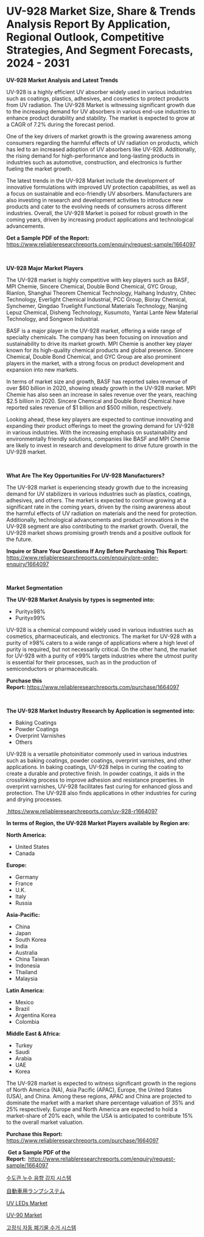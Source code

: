 <p><h1>UV-928 Market Size, Share & Trends Analysis Report By Application, Regional Outlook, Competitive Strategies, And Segment Forecasts, 2024 - 2031</h1></p><p><strong>UV-928 Market Analysis and Latest Trends</strong></p>
<p><p>UV-928 is a highly efficient UV absorber widely used in various industries such as coatings, plastics, adhesives, and cosmetics to protect products from UV radiation. The UV-928 Market is witnessing significant growth due to the increasing demand for UV absorbers in various end-use industries to enhance product durability and stability. The market is expected to grow at a CAGR of 7.2% during the forecast period.</p><p>One of the key drivers of market growth is the growing awareness among consumers regarding the harmful effects of UV radiation on products, which has led to an increased adoption of UV absorbers like UV-928. Additionally, the rising demand for high-performance and long-lasting products in industries such as automotive, construction, and electronics is further fueling the market growth.</p><p>The latest trends in the UV-928 Market include the development of innovative formulations with improved UV protection capabilities, as well as a focus on sustainable and eco-friendly UV absorbers. Manufacturers are also investing in research and development activities to introduce new products and cater to the evolving needs of consumers across different industries. Overall, the UV-928 Market is poised for robust growth in the coming years, driven by increasing product applications and technological advancements.</p></p>
<p><strong>Get a Sample PDF of the Report:&nbsp;</strong> <a href="https://www.reliableresearchreports.com/enquiry/request-sample/1664097">https://www.reliableresearchreports.com/enquiry/request-sample/1664097</a></p>
<p>&nbsp;</p>
<p><strong>UV-928 Major Market Players</strong></p>
<p><p>The UV-928 market is highly competitive with key players such as BASF, MPI Chemie, Sincere Chemical, Double Bond Chemical, GYC Group, Rianlon, Shanghai Theorem Chemical Technology, Haihang Industry, Chitec Technology, Everlight Chemical Industrial, PCC Group, Bioray Chemical, Synchemer, Qingdao Truelight Functional Materials Technology, Nanjing Lepuz Chemical, Disheng Technology, Kusumoto, Yantai Lante New Material Technology, and Songwon Industrial.</p><p>BASF is a major player in the UV-928 market, offering a wide range of specialty chemicals. The company has been focusing on innovation and sustainability to drive its market growth. MPI Chemie is another key player known for its high-quality chemical products and global presence. Sincere Chemical, Double Bond Chemical, and GYC Group are also prominent players in the market, with a strong focus on product development and expansion into new markets.</p><p>In terms of market size and growth, BASF has reported sales revenue of over $60 billion in 2020, showing steady growth in the UV-928 market. MPI Chemie has also seen an increase in sales revenue over the years, reaching $2.5 billion in 2020. Sincere Chemical and Double Bond Chemical have reported sales revenue of $1 billion and $500 million, respectively.</p><p>Looking ahead, these key players are expected to continue innovating and expanding their product offerings to meet the growing demand for UV-928 in various industries. With the increasing emphasis on sustainability and environmentally friendly solutions, companies like BASF and MPI Chemie are likely to invest in research and development to drive future growth in the UV-928 market.</p></p>
<p>&nbsp;</p>
<p><strong>What Are The Key Opportunities For UV-928 Manufacturers?</strong></p>
<p><p>The UV-928 market is experiencing steady growth due to the increasing demand for UV stabilizers in various industries such as plastics, coatings, adhesives, and others. The market is expected to continue growing at a significant rate in the coming years, driven by the rising awareness about the harmful effects of UV radiation on materials and the need for protection. Additionally, technological advancements and product innovations in the UV-928 segment are also contributing to the market growth. Overall, the UV-928 market shows promising growth trends and a positive outlook for the future.</p></p>
<p><strong>Inquire or Share Your Questions If Any Before Purchasing This Report:</strong> <a href="https://www.reliableresearchreports.com/enquiry/pre-order-enquiry/1664097">https://www.reliableresearchreports.com/enquiry/pre-order-enquiry/1664097</a></p>
<p>&nbsp;</p>
<p><strong>Market Segmentation</strong></p>
<p><strong>The UV-928 Market Analysis by types is segmented into:</strong></p>
<p><ul><li>Purity≥98%</li><li>Purity≥99%</li></ul></p>
<p><p>UV-928 is a chemical compound widely used in various industries such as cosmetics, pharmaceuticals, and electronics. The market for UV-928 with a purity of ≥98% caters to a wide range of applications where a high level of purity is required, but not necessarily critical. On the other hand, the market for UV-928 with a purity of ≥99% targets industries where the utmost purity is essential for their processes, such as in the production of semiconductors or pharmaceuticals.</p></p>
<p><strong>Purchase this Report:&nbsp;</strong><a href="https://www.reliableresearchreports.com/purchase/1664097">https://www.reliableresearchreports.com/purchase/1664097</a></p>
<p>&nbsp;</p>
<p><strong>The UV-928 Market Industry Research by Application is segmented into:</strong></p>
<p><ul><li>Baking Coatings</li><li>Powder Coatings</li><li>Overprint Varnishes</li><li>Others</li></ul></p>
<p><p>UV-928 is a versatile photoinitiator commonly used in various industries such as baking coatings, powder coatings, overprint varnishes, and other applications. In baking coatings, UV-928 helps in curing the coating to create a durable and protective finish. In powder coatings, it aids in the crosslinking process to improve adhesion and resistance properties. In overprint varnishes, UV-928 facilitates fast curing for enhanced gloss and protection. The UV-928 also finds applications in other industries for curing and drying processes.</p></p>
<p><a href="https://www.reliableresearchreports.com/uv-928-r1664097">&nbsp;https://www.reliableresearchreports.com/uv-928-r1664097</a></p>
<p><strong>In terms of Region, the UV-928 Market Players available by Region are:</strong></p>
<p>
    <p> <strong> North America: </strong>
        <ul>
            <li>United States</li>
            <li>Canada</li>
        </ul>
        </p> 
    <p> <strong> Europe: </strong>
        <ul>
            <li>Germany</li>
            <li>France</li>
            <li>U.K.</li>
            <li>Italy</li>
            <li>Russia</li>
        </ul>
        </p> 
    <p> <strong> Asia-Pacific: </strong>
        <ul>
            <li>China</li>
            <li>Japan</li>
            <li>South Korea</li>
            <li>India</li>
            <li>Australia</li>
            <li>China Taiwan</li>
            <li>Indonesia</li>
            <li>Thailand</li>
            <li>Malaysia</li>
        </ul>
        </p> 
    <p> <strong> Latin America: </strong>
        <ul>
            <li>Mexico</li>
            <li>Brazil</li>
            <li>Argentina Korea</li>
            <li>Colombia</li>
        </ul>
        </p> 
    <p> <strong> Middle East & Africa: </strong>
        <ul>
            <li>Turkey</li>
            <li>Saudi</li>
            <li>Arabia</li>
            <li>UAE</li>
            <li>Korea</li>
        </ul>
    </p>
    </p>
<p><p>The UV-928 market is expected to witness significant growth in the regions of North America (NA), Asia Pacific (APAC), Europe, the United States (USA), and China. Among these regions, APAC and China are projected to dominate the market with a market share percentage valuation of 35% and 25% respectively. Europe and North America are expected to hold a market-share of 20% each, while the USA is anticipated to contribute 15% to the overall market valuation.</p></p>
<p><strong>Purchase this Report: </strong><a href="https://www.reliableresearchreports.com/purchase/1664097">https://www.reliableresearchreports.com/purchase/1664097</a></p>
<p>&nbsp;<strong>Get a Sample PDF of the Report:&nbsp;&nbsp;</strong><a href="https://www.reliableresearchreports.com/enquiry/request-sample/1664097">https://www.reliableresearchreports.com/enquiry/request-sample/1664097</a></p>
<p><strong></strong></p>
<p><p><a href="https://github.com/admichael111/Market-Research-Report-List-1/blob/main/595950488232.md">수도관 누수 음향 감지 시스템</a></p><p><a href="https://github.com/oqxogxyvqe90775/Market-Research-Report-List-2/blob/main/703171196598.md">自動車用ランプシステム</a></p><p><a href="https://issuu.com/reportprime-2/docs/uv-leds-market-size-2030.pptx">UV LEDs Market</a></p><p><a href="https://github.com/AndreanneHane2023/Market-Research-Report-List-1/blob/main/uv-90-market.md">UV-90 Market</a></p><p><a href="https://github.com/msujons1512/Market-Research-Report-List-1/blob/main/247154388233.md">고정식 자동 폐기물 수거 시스템</a></p></p>